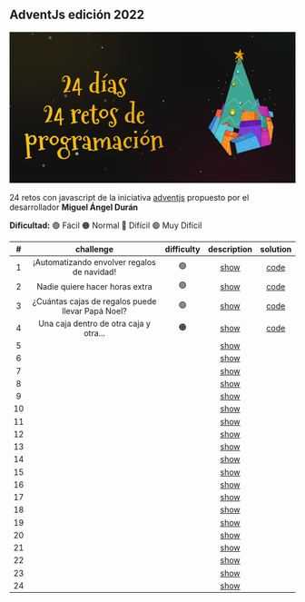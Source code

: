 ## AdventJs edición 2022

<p align="center">
  <img src='./assets/adventjs-2022.png'/>
</p>

24 retos con javascript de la iniciativa [adventjs](https://adventjs.dev) propuesto por el desarrollador **Miguel Ángel Durán**

**Dificultad:** 🟢 Fácil 🟠 Normal 🔴 Difícil 🟣 Muy Difícil

|  #  |                     challenge                     | difficulty |                   description                   |            solution             |
| :-: | :-----------------------------------------------: | :--------: | :---------------------------------------------: | :-----------------------------: |
|  1  |    ¡Automatizando envolver regalos de navidad!    |     🟢     | [show](https://adventjs.dev/challenges/2022/1)  | [code](challenges/01/README.md) |
|  2  |          Nadie quiere hacer horas extra           |     🟢     | [show](https://adventjs.dev/challenges/2022/2)  | [code](challenges/02/README.md) |
|  3  | ¿Cuántas cajas de regalos puede llevar Papá Noel? |     🟢     | [show](https://adventjs.dev/challenges/2022/3)  | [code](challenges/03/README.md) |
|  4  |      Una caja dentro de otra caja y otra...       |     🟠     | [show](https://adventjs.dev/challenges/2022/4)  | [code](challenges/04/README.md) |
|  5  |                                                   |            | [show](https://adventjs.dev/challenges/2022/5)  |                                 |
|  6  |                                                   |            | [show](https://adventjs.dev/challenges/2022/6)  |                                 |
|  7  |                                                   |            | [show](https://adventjs.dev/challenges/2022/7)  |                                 |
|  8  |                                                   |            | [show](https://adventjs.dev/challenges/2022/8)  |                                 |
|  9  |                                                   |            | [show](https://adventjs.dev/challenges/2022/9)  |                                 |
| 10  |                                                   |            | [show](https://adventjs.dev/challenges/2022/10) |                                 |
| 11  |                                                   |            | [show](https://adventjs.dev/challenges/2022/11) |                                 |
| 12  |                                                   |            | [show](https://adventjs.dev/challenges/2022/12) |                                 |
| 13  |                                                   |            | [show](https://adventjs.dev/challenges/2022/13) |                                 |
| 14  |                                                   |            | [show](https://adventjs.dev/challenges/2022/14) |                                 |
| 15  |                                                   |            | [show](https://adventjs.dev/challenges/2022/15) |                                 |
| 16  |                                                   |            | [show](https://adventjs.dev/challenges/2022/16) |                                 |
| 17  |                                                   |            | [show](https://adventjs.dev/challenges/2022/17) |                                 |
| 18  |                                                   |            | [show](https://adventjs.dev/challenges/2022/18) |                                 |
| 19  |                                                   |            | [show](https://adventjs.dev/challenges/2022/19) |                                 |
| 20  |                                                   |            | [show](https://adventjs.dev/challenges/2022/20) |                                 |
| 21  |                                                   |            | [show](https://adventjs.dev/challenges/2022/21) |                                 |
| 22  |                                                   |            | [show](https://adventjs.dev/challenges/2022/22) |                                 |
| 23  |                                                   |            | [show](https://adventjs.dev/challenges/2022/23) |                                 |
| 24  |                                                   |            | [show](https://adventjs.dev/challenges/2022/24) |                                 |
